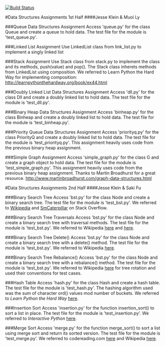 [![Build Status](https://travis-ci.org/jesseklein406/data-structures.svg?branch=bst2)](https://travis-ci.org/jesseklein406/data-structures)

#Data Structures Assignments 1st Half
####Jesse Klein & Muoi Ly


###Queue Data Structures Assignment
Access 'queue.py' for the class Queue and create a queue to hold data.
The test file for the module is 'test_queue.py'.


###Linked List Assignment
Use LinkedList class from link_list.py to implement a singly linked list


###Stack Assignment
Use Stack class from stack.py to implement the class and its methods, push(value) and pop(). The Stack class inherets methods from LinkedList using composition. We referred to Learn Python the Hard Way for implementing composition: http://learnpythonthehardway.org/book/ex44.html


###Doubly Linked List Data Structures Assignment
Access 'dll.py' for the class Dll and create a doubly linked list to hold data.
The test file for the module is 'test_dll.py'.


###Binary Heap Data Structures Assignment
Access 'binheap.py' for the class Binheap and create a doubly linked list to hold data.
The test file for the module is 'test_binheap.py'.


###Priority Queue Data Structures Assignment
Access 'priorityq.py' for the class PriorityQ and create a doubly linked list to hold data.
The test file for the module is 'test_priorityq.py'. This assignment heavily uses code from
the previous binary heap assignment.


###Simple Graph Assignment
Access 'simple_graph.py' for the class G and create a graph object to hold data.
The test file for the module is 'test_simple_graph.py'. This assignment heavily uses code from
the previous binary heap assignment. Thanks to Martin Broadhurst for a great resource. http://www.martinbroadhurst.com/graph-data-structures.html


#Data Structures Assignments 2nd Half
####Jesse Klein & Saki Fu


###Binary Search Tree
Access 'bst.py' for the class Node and create a binary search tree. The test
file for the module is 'test_bst.py'. We referred to [Wikipedia](https://en.wikipedia.org/wiki/Binary_search_tree) and [SmCaterpillar](http://stackoverflow.com/questions/29379213/depth-of-a-binary-search-tree-in-python) on Stack Overflow.


###Binary Search Tree Traversals
Access 'bst.py' for the class Node and create a binary search tree with traversal methods. The test file for the module is 'test_bst.py'. We referred to Wikipedia [here](https://en.wikipedia.org/wiki/Binary_search_tree) and [here](https://en.wikipedia.org/wiki/Tree_traversal).


###Binary Search Tree Delete()
Access 'bst.py' for the class Node and create a binary search tree with a delete() method. The test file for the module is 'test_bst.py'. We referred to Wikipedia [here](https://en.wikipedia.org/wiki/Binary_search_tree).


###Binary Search Tree Rebalance()
Access 'bst.py' for the class Node and create a binary search tree with a rebalance() method. The test file for the module is 'test_bst.py'. We referred to Wikipedia [here](https://en.wikipedia.org/wiki/Tree_rotation) for tree rotation and used their conventions for test cases.


###Hash Table
Access 'hash.py' for the class Hash and create a hash table. The test file for the module is 'test_hash.py'. The hashing algorithm used was the sum of character ord() values mod number of buckets. We referred to *Learn Python the Hard Way* [here](http://learnpythonthehardway.org/book/ex39.html).


###Insertion Sort
Access 'insertion.py' for the function insertion_sort() to sort a list in place. The test file for the module is 'test_insertion.py'. We referred to *Interactive Python* [here](http://interactivepython.org/runestone/static/pythonds/SortSearch/TheInsertionSort.html).


###Merge Sort
Access 'merge.py' for the function merge_sort() to sort a list using merge sort
and return its sorted version. The test file for the module is 'test_merge.py'. We referred to codereading.com [here](http://www.codereading.com/algo_and_ds/algo/merge_sort.html) and Wikipedia [here](https://en.wikipedia.org/wiki/Merge_sort).